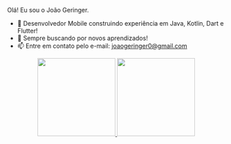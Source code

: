 Olá! Eu sou o João Geringer.


- 🔭 Desenvolvedor Mobile construindo experiência em Java, Kotlin, Dart e Flutter!
- 💬 Sempre buscando por novos aprendizados!
- 📫 Entre em contato pelo e-mail: joaogeringer0@gmail.com


<div align="center" width="240px">
  <a href="https://github.com/joaogeringer">
  <img height="180em" src="https://github-readme-stats.vercel.app/api?username=joaogeringer&show_icons=true&theme=dracula&include_all_commits=true&count_private=true"/>
  <img height="180em" src="https://github-readme-stats.vercel.app/api/top-langs/?username=joaogeringer&layout=compact&langs_count=7&theme=dracula%22"/>
</div>
  
  

